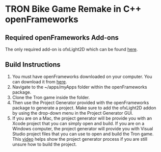 # TRON Bike Game Remake in C++ openFrameworks

## Required openFrameworks Add-ons
The only required add-on is ofxLight2D which can be found [here](https://github.com/bakercp/ofxLight2D).

## Build Instructions
1. You must have openFrameworks downloaded on your computer. You can download it from [here](https://openframeworks.cc/download/).
2. Navigate to the ~/apps/myApps folder within the openFrameworks package.
3. Clone the Tron game inside the folder.
4. Then use the Project Generator provided with the openFrameworks package to generate a project. Make sure to add the 
ofxLight2D addon by using the drop-down menu in the Project Generator GUI.
5. If you are on a Mac, the project generator will be provide you with an Xcode project that you can simply open and build. If you are
on a Windows computer, the project generator will provide you with Visual Studio project files that you can use to open and build
the Tron game. This [video](https://www.youtube.com/watch?v=hdH5DAYYU0w) helps show the project generator process if you are 
still unsure how to build the project.
